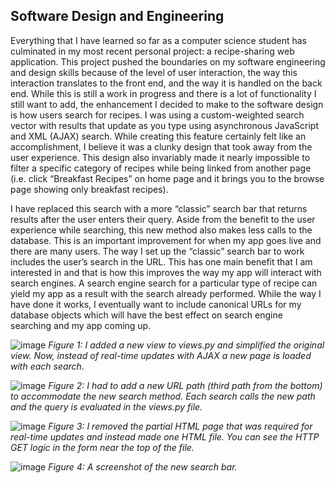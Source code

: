  ## Software Design and Engineering
 
 
 Everything that I have learned so far as a computer science student has culminated in my most recent personal project: a recipe-sharing web application. This project pushed the boundaries on my software engineering and design skills because of the level of user interaction, the way this interaction translates to the front end, and the way it is handled on the back end. While this is still a work in progress and there is a lot of functionality I still want to add, the enhancement I decided to make to the software design is how users search for recipes. I was using a custom-weighted search vector with results that update as you type using asynchronous JavaScript and XML (AJAX) search. While creating this feature certainly felt like an accomplishment, I believe it was a clunky design that took away from the user experience. This design also invariably made it nearly impossible to filter a specific category of recipes while being linked from another page (i.e. click “Breakfast Recipes” on home page and it brings you to the browse page showing only breakfast recipes).


  I have replaced this search with a more “classic” search bar that returns results after the user enters their query. Aside from the benefit to the user experience while searching, this new method also makes less calls to the database. This is an important improvement for when my app goes live and there are many users. The way I set up the “classic” search bar to work includes the user’s search in the URL. This has one main benefit that I am interested in and that is how this improves the way my app will interact with search engines. A search engine search for a particular type of recipe can yield my app as a result with the search already performed. While the way I have done it works, I eventually want to include canonical URLs for my database objects which will have the best effect on search engine searching and my app coming up.


![image](https://user-images.githubusercontent.com/57910664/129350622-9332142e-85ec-4a02-a81a-870d730ce96a.png)
_Figure 1: I added a new view to views.py and simplified the original view. Now, instead of real-time updates with AJAX a new page is loaded with each search._




![image](https://user-images.githubusercontent.com/57910664/129351007-247182b1-bfd2-4bc6-9b0d-d96c573d58c2.png)
_Figure 2: I had to add a new URL path (third path from the bottom) to accommodate the new search method. Each search calls the new path and the query is evaluated in the views.py file._




![image](https://user-images.githubusercontent.com/57910664/129351083-d128958a-2d26-4b9d-a78d-d684cd9bb5b1.png)
_Figure 3: I removed the partial HTML page that was required for real-time updates and instead made one HTML file. You can see the HTTP GET logic in the form near the top of the file._




![image](https://user-images.githubusercontent.com/57910664/129351146-0f38dbe0-d2d4-4049-bc3f-540b1483ae50.png)
_Figure 4: A screenshot of the new search bar._
